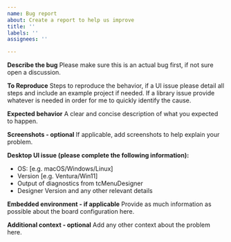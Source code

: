 ```yaml
---
name: Bug report
about: Create a report to help us improve
title: ''
labels: ''
assignees: ''

---
```


**Describe the bug**
Please make sure this is an actual bug first, if not sure open a discussion.

**To Reproduce**
Steps to reproduce the behavior, if a UI issue please detail all steps and include an example project if needed. If a library issue provide whatever is needed in order for me to quickly identify the cause.

**Expected behavior**
A clear and concise description of what you expected to happen.

**Screenshots - optional**
If applicable, add screenshots to help explain your problem.

**Desktop UI issue (please complete the following information):**
 - OS: [e.g. macOS/Windows/Linux]
 - Version [e.g. Ventura/Win11]
 - Output of diagnostics from tcMenuDesigner
 - Designer Version and any other relevant details

**Embedded environment - if applicable**
 Provide as much information as possible about the board configuration here.

**Additional context - optional**
Add any other context about the problem here.
